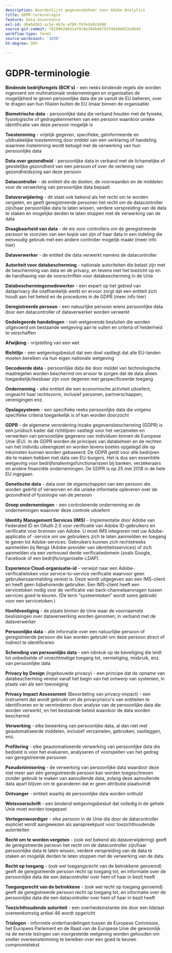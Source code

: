 ```yaml
---
description: Woordenlijst gegevensbeheer voor Adobe Analytics
title: GDPR-terminologie
feature: Data Governance
exl-id: d6e6d363-ac5e-467e-af88-f6feda9cb980
source-git-commit: f6199620033af9c8e304bd0f537d4e0b052ed64d
workflow-type: tm+mt
source-wordcount: '1039'
ht-degree: 99%

---
```


# GDPR-terminologie

**Bindende bedrijfsregels (BCR&#39;s)** - een reeks bindende regels die worden ingevoerd om multinationale ondernemingen en organisaties de mogelijkheid te geven persoonlijke data die ze vanuit de EU beheren, over te dragen aan hun filialen buiten de EU (maar binnen de organisatie)

**Biometrische data** - persoonlijke data die verband houden met de fysieke, fysiologische of gedragskenmerken van een persoon waardoor unieke identificatie van deze persoon mogelijk is

**Toestemming** - vrijelijk gegeven, specifieke, geïnformeerde en uitdrukkelijke toestemming door middel van een verklaring of handeling waarmee instemming wordt betuigd met de verwerking van hun persoonlijke data

**Data over gezondheid** - persoonlijke data in verband met de lichamelijke of geestelijke gezondheid van een persoon of over de verlening van gezondheidszorg aan deze persoon

**Datacontroller** - de entiteit die de doelen, de voorwaarden en de middelen voor de verwerking van persoonlijke data bepaalt

**Dataverwijdering** - dit staat ook bekend als het recht om te worden vergeten, en geeft geregistreerde personen het recht om de datacontroller zijn/haar persoonlijke data te laten wissen, verdere verspreiding van de data te staken en mogelijke derden te laten stoppen met de verwerking van de data

**Draagbaarheid van data** - de eis voor controllers om de geregistreerde persoon te voorzien van een kopie van zijn of haar data in een indeling die eenvoudig gebruik met een andere controller mogelijk maakt (meer info hier)

**Dataverwerker** - de entiteit die data verwerkt namens de datacontroller

**Autoriteit voor databescherming** - nationale autoriteiten die belast zijn met de bescherming van data en de privacy, en tevens met het toezicht op en de handhaving van de voorschriften voor databescherming in de Unie

**Databeschermingsmedewerker** - een expert op het gebied van dataprivacy die onafhankelijk werkt en ervoor zorgt dat een entiteit zich houdt aan het beleid en de procedures in de GDPR (meer info hier)

**Geregistreerde persoon** - een natuurlijke persoon wiens persoonlijke data door een datacontroller of dataverwerker worden verwerkt

**Gedelegeerde handelingen** - niet-wetgevende besluiten die worden uitgevoerd om bestaande wetgeving aan te vullen en criteria of helderheid te verschaffen

**Afwijking** - vrijstelling van een wet

**Richtlijn** - een wetgevingsbesluit dat een doel vastlegt dat alle EU-landen moeten bereiken via hun eigen nationale wetgeving

**Gecodeerde data** - persoonlijke data die door middel van technologische maatregelen worden beschermd om ervoor te zorgen dat de data alleen toegankelijk/leesbaar zijn voor degenen met gespecificeerde toegang

**Onderneming** - elke entiteit die een economische activiteit uitoefent, ongeacht haar rechtsvorm, inclusief personen, partnerschappen, verenigingen enz.

**Opslagsysteem** - een specifieke reeks persoonlijke data die volgens specifieke criteria toegankelijk is of kan worden doorzocht

**GDPR** - de algemene verordening inzake gegevensbescherming (GDPR) is een juridisch kader dat richtlijnen vastlegt voor het verzamelen en verwerken van persoonlijke gegevens van individuen binnen de Europese Unie (EU). In de GDPR worden de principes van databeheer en de rechten van het individu uiteengezet en worden tevens boetes opgelegd die op inkomsten kunnen worden gebaseerd. De GDPR geldt voor alle bedrijven die te maken hebben met data van EU-burgers. Het is dus een essentiële wetgeving voor bedrijfsnalevingsfunctionarissen bij banken, verzekeraars en andere financiële ondernemingen. De GDPR is op 25 mei 2018 in de hele EU ingegaan.

**Genetische data** - data over de eigenschappen van een persoon die worden geërfd of verworven en die unieke informatie opleveren over de gezondheid of fysiologie van de persoon

**Groep ondernemingen** - een controlerende onderneming en de ondernemingen waarover deze controle uitoefent

**Identity Management Services (IMS)** - Implementatie door Adobe van Federated ID en OAuth 2.0 voor verificatie van Adobe ID-gebruikers en verificatie voor bronnen van Adobe. U moet IMS integreren met uw Adobe-applicatie of -service om uw gebruikers zich te laten aanmelden en toegang te geven tot Adobe-services. Gebruikers kunnen zich rechtstreeks aanmelden bij Renga (Adobe-provider van identiteitsservices) of zich aanmelden via een vertrouwd derde verificatiedomein (zoals Google, Facebook of een bedrijfs/organisatie-LDAP).

**Experience Cloud-organisatie-id** - verwijst naar een Adobe-verificatietoken voor service-to-service verificatie waarvoor geen gebruikersaanmelding vereist is. Deze wordt uitgegeven aan een IMS-client en heeft geen bijbehorende gebruiker. Een IMS-client heeft een servicetoken nodig voor de verificatie van back-channelaanvragen tussen services goed te keuren. (De term “systeemtoken” wordt soms gebruikt voor een servicetoken.)

**Hoofdvestiging** - de plaats binnen de Unie waar de voornaamste beslissingen over dataverwerking worden genomen; in verband met de dataverwerker

**Persoonlijke data** - alle informatie over een natuurlijke persoon of geregistreerde persoon die kan worden gebruikt om deze persoon direct of indirect te identificeren

**Schending van persoonlijke data** - een inbreuk op de beveiliging die leidt tot onbedoelde of onrechtmatige toegang tot, vernietiging, misbruik, enz. van persoonlijke data

**Privacy by Design** (ingebouwde privacy) - een principe dat de opname van databescherming vereist vanaf het begin van het ontwerp van systemen, in plaats van als een toevoeging

**Privacy Impact Assessment** (Beoordeling van privacy-impact) - een instrument dat wordt gebruikt om de privacyrisico&#39;s van entiteiten te identificeren en te verminderen door analyse van de persoonlijke data die worden verwerkt, en het bestaande beleid waardoor de data worden beschermd

**Verwerking** - elke bewerking van persoonlijke data, al dan niet met geautomatiseerde middelen, inclusief verzamelen, gebruiken, vastleggen, enz.

**Profilering** - elke geautomatiseerde verwerking van persoonlijke data die bedoeld is voor het evalueren, analyseren of voorspellen van het gedrag van geregistreerde personen

**Pseudonimisering** - de verwerking van persoonlijke data waardoor deze niet meer aan één geregistreerde persoon kan worden toegeschreven zonder gebruik te maken van aanvullende data, zolang deze aanvullende data apart blijven om te garanderen dat er geen attributie plaatsvindt

**Ontvanger** - entiteit waarbij de persoonlijke data worden onthuld

**Wetsvoorschrift** - een bindend wetgevingsbesluit dat volledig in de gehele Unie moet worden toegepast

**Vertegenwoordiger** - elke persoon in de Unie die door de datacontroller expliciet wordt aangewezen als aanspreekpunt voor toezichthoudende autoriteiten

**Recht om te worden vergeten** - (ook wel bekend als dataverwijdering) geeft de geregistreerde persoon het recht om de datacontroller zijn/haar persoonlijke data te laten wissen, verdere verspreiding van de data te staken en mogelijk derden te laten stoppen met de verwerking van de data

**Recht op toegang** - (ook wel toegangsrecht van de betrokkene genoemd) geeft de geregistreerde persoon recht op toegang tot, en informatie over de persoonlijke data die een datacontroller over hem of haar in bezit heeft

**Toegangsrecht van de betrokkene** - (ook wel recht op toegang genoemd) geeft de geregistreerde persoon recht op toegang tot, en informatie over de persoonlijke data die een datacontroller over hem of haar in bezit heeft

**Toezichthoudende autoriteit** - een overheidsinstantie die door een lidstaat overeenkomstig artikel 46 wordt opgericht

**Trialogen** - informele onderhandelingen tussen de Europese Commissie, het Europees Parlement en de Raad van de Europese Unie die gewoonlijk na de eerste lezingen van voorgestelde wetgeving worden gehouden om sneller overeenstemming te bereiken over een goed te keuren compromistekst.
